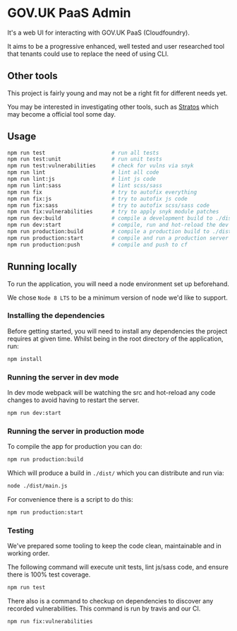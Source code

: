 # GOV.UK PaaS Admin

It's a web UI for interacting with GOV.UK PaaS (Cloudfoundry).

It aims to be a progressive enhanced, well tested and user researched tool that
tenants could use to replace the need of using CLI.

## Other tools

This project is fairly young and may not be a right fit for different needs yet.

You may be interested in investigating other tools, such as
[Stratos](https://github.com/cloudfoundry-incubator/stratos) which may become a
official tool some day.

## Usage

```sh
npm run test                     # run all tests
npm run test:unit                # run unit tests
npm run test:vulnerabilities     # check for vulns via snyk
npm run lint                     # lint all code
npm run lint:js                  # lint js code
npm run lint:sass                # lint scss/sass
npm run fix                      # try to autofix everything
npm run fix:js                   # try to autofix js code
npm run fix:sass                 # try to autofix scss/sass code
npm run fix:vulnerabilities      # try to apply snyk module patches
npm run dev:build                # compile a development build to ./dist/
npm run dev:start                # compile, run and hot-reload the dev server
npm run production:build         # compile a production build to ./dist/
npm run production:start         # compile and run a production server
npm run production:push          # compile and push to cf
```

## Running locally

To run the application, you will need a node environment set up beforehand.

We chose `Node 8 LTS` to be a minimum version of node we'd like to support.

### Installing the dependencies

Before getting started, you will need to install any dependencies the project
requires at given time. Whilst being in the root directory of the application,
run:

```sh
npm install
```

### Running the server in dev mode

In dev mode webpack will be watching the src and hot-reload any code changes to avoid having to restart the server.

```sh
npm run dev:start
```

### Running the server in production mode

To compile the app for production you can do:

```sh
npm run production:build
```

Which will produce a build in `./dist/` which you can distribute and run via:

```sh
node ./dist/main.js
```

For convenience there is a script to do this:

```sh
npm run production:start
```

### Testing

We've prepared some tooling to keep the code clean, maintainable and in working
order.

The following command will execute unit tests, lint js/sass code, and ensure there is 100% test coverage.

```sh
npm run test
```

There also is a command to checkup on dependencies to discover any recorded
vulnerabilities. This command is run by travis and our CI.

```sh
npm run fix:vulnerabilities
```

